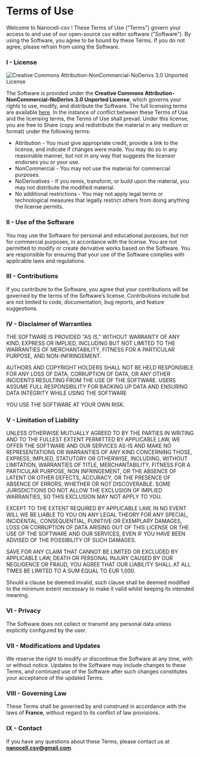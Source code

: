 # Terms of Use

Welcome to Nanocell-csv ! These Terms of Use ("Terms") govern your access to and use of our open-source csv editor software ("Software"). By using the Software, you agree to be bound by these Terms. If you do not agree, please refrain from using the Software.

### I - License

![Creative Commons Attribution-NonCommercial-NoDerivs 3.0 Unported License](https://i.creativecommons.org/l/by-nc-nd/3.0/88x31.png)

The Software is provided under the **Creative Commons Attribution-NonCommercial-NoDerivs 3.0 Unported License**, which governs your rights to use, modify, and distribute the Software. The full licensing terms are available [here](http://creativecommons.org/licenses/by-nc-nd/3.0/). In the instance of conflict between these Terms of Use and the licensing terms, the Terms of Use shall prevail. Under this license, you are free to Share (copy and redistribute the material in any medium or format) under the following terms:

- Attribution - You must give appropriate credit, provide a link to the license, and indicate if changes were made. You may do so in any reasonable manner, but not in any way that suggests the licensor endorses you or your use.
- NonCommercial - You may not use the material for commercial purposes.
- NoDerivatives - If you remix, transform, or build upon the material, you may not distribute the modified material.
- No additional restrictions - You may not apply legal terms or technological measures that legally restrict others from doing anything the license permits.




### II - Use of the Software

You may use the Software for personal and educational purposes, but not for commercial purposes, in accordance with the license.
You are not permitted to modify or create derivative works based on the Software.
You are responsible for ensuring that your use of the Software complies with applicable laws and regulations.

### III - Contributions

If you contribute to the Software, you agree that your contributions will be governed by the terms of the Software’s license. 
Contributions include but are not limited to code, documentation, bug reports, and feature suggestions.

### IV - Disclaimer of Warranties

THE SOFTWARE IS PROVIDED "AS IS," WITHOUT WARRANTY OF ANY KIND, EXPRESS OR IMPLIED, INCLUDING BUT NOT LIMITED TO THE WARRANTIES OF MERCHANTABILITY, FITNESS FOR A PARTICULAR PURPOSE, AND NON-INFRINGEMENT. 

AUTHORS AND COPYRIGHT HOLDERS SHALL NOT BE HELD RESPONSIBLE FOR ANY LOSS OF DATA, CORRUPTION OF DATA, OR ANY OTHER INCIDENTS RESULTING FROM THE USE OF THE SOFTWARE. USERS ASSUME FULL RESPONSIBILITY FOR BACKING UP DATA AND ENSURING DATA INTEGRITY WHILE USING THE SOFTWARE

YOU USE THE SOFTWARE AT YOUR OWN RISK.

### V - Limitation of Liability

UNLESS OTHERWISE MUTUALLY AGREED TO BY THE PARTIES IN WRITING AND TO THE FULLEST EXTENT PERMITTED BY APPLICABLE LAW, WE OFFER THE SOFTWARE AND OUR SERVICES AS-IS AND MAKE NO REPRESENTATIONS OR WARRANTIES OF ANY KIND CONCERNING THOSE, EXPRESS, IMPLIED, STATUTORY OR OTHERWISE, INCLUDING, WITHOUT LIMITATION, WARRANTIES OF TITLE, MERCHANTABILITY, FITNESS FOR A PARTICULAR PURPOSE, NON INFRINGEMENT, OR THE ABSENCE OF LATENT OR OTHER DEFECTS, ACCURACY, OR THE PRESENCE OF ABSENCE OF ERRORS, WHETHER OR NOT DISCOVERABLE. SOME JURISDICTIONS DO NOT ALLOW THE EXCLUSION OF IMPLIED WARRANTIES, SO THIS EXCLUSION MAY NOT APPLY TO YOU.

EXCEPT TO THE EXTENT REQUIRED BY APPLICABLE LAW, IN NO EVENT WILL WE BE LIABLE TO YOU ON ANY LEGAL THEORY FOR ANY SPECIAL, INCIDENTAL, CONSEQUENTIAL, PUNITIVE OR EXEMPLARY DAMAGES, LOSS OR CORRUPTION OF DATA ARISING OUT OF THIS LICENSE OR THE USE OF THE SOFTWARE AND OUR SERVICES, EVEN IF YOU HAVE BEEN ADVISED OF THE POSSIBILITY OF SUCH DAMAGES. 

SAVE FOR ANY CLAIM THAT CANNOT BE LIMITED OR EXCLUDED BY APPLICABLE LAW, DEATH OR PERSONAL INJURY CAUSED BY OUR NEGLIGENCE OR FRAUD, YOU AGREE THAT OUR LIABILITY SHALL AT ALL TIMES BE LIMITED TO A SUM EQUAL TO EUR 1,000.

Should a clause be deemed invalid, such clause shall be deemed modified to the minimum extent necessary to make it valid whilst keeping its intended meaning.

### VI - Privacy

The Software does not collect or transmit any personal data unless explicitly configured by the user.

### VII - Modifications and Updates

We reserve the right to modify or discontinue the Software at any time, with or without notice. 
Updates to the Software may include changes to these Terms, and continued use of the Software after such changes constitutes your acceptance of the updated Terms.

### VIII - Governing Law

These Terms shall be governed by and construed in accordance with the laws of **France**, without regard to its conflict of law provisions.

### IX - Contact

If you have any questions about these Terms, please contact us at **nanocell.csv@gmail.com**.





 

